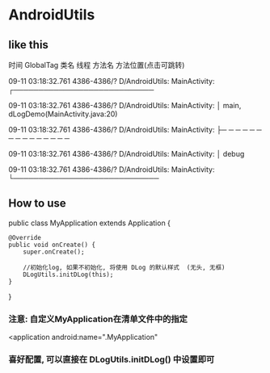 # AndroidUtils

## like this

时间                                          GlobalTag           类名      线程      方法名     方法位置(点击可跳转)

09-11 03:18:32.761 4386-4386/? D/AndroidUtils: MainActivity: ┌────────────────────────────

09-11 03:18:32.761 4386-4386/? D/AndroidUtils: MainActivity: │ main, dLogDemo(MainActivity.java:20)

09-11 03:18:32.761 4386-4386/? D/AndroidUtils: MainActivity: ├─ ─ ─ ─ ─ ─ ─ ─ ─ ─ ─ ─ ─ ─ ─ 

09-11 03:18:32.761 4386-4386/? D/AndroidUtils: MainActivity: │ debug

09-11 03:18:32.761 4386-4386/? D/AndroidUtils: MainActivity: └─────────────────────────────



## How to use

public class MyApplication extends Application {

    @Override
    public void onCreate() {
        super.onCreate();

        //初始化log, 如果不初始化, 将使用 DLog 的默认样式  (无头, 无框)
        DLogUtils.initDLog(this);
    }
}

### 注意: 自定义MyApplication在清单文件中的指定

<application
        android:name=".MyApplication"
        
        
### 喜好配置, 可以直接在 DLogUtils.initDLog() 中设置即可


